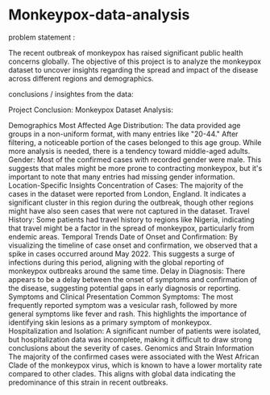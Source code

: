 # Monkeypox-data-analysis
problem statement :

The recent outbreak of monkeypox has raised significant public health concerns globally. The objective of this project is to analyze the monkeypox dataset to uncover insights regarding the spread and impact of the disease across different regions and demographics.

conclusions / insightes from the data:

Project Conclusion: Monkeypox Dataset Analysis:

Demographics Most Affected Age Distribution: The data provided age groups in a non-uniform format, with many entries like "20-44." After filtering, a noticeable portion of the cases belonged to this age group. While more analysis is needed, there is a tendency toward middle-aged adults. Gender: Most of the confirmed cases with recorded gender were male. This suggests that males might be more prone to contracting monkeypox, but it's important to note that many entries had missing gender information.
Location-Specific Insights Concentration of Cases: The majority of the cases in the dataset were reported from London, England. It indicates a significant cluster in this region during the outbreak, though other regions might have also seen cases that were not captured in the dataset. Travel History: Some patients had travel history to regions like Nigeria, indicating that travel might be a factor in the spread of monkeypox, particularly from endemic areas.
Temporal Trends Date of Onset and Confirmation: By visualizing the timeline of case onset and confirmation, we observed that a spike in cases occurred around May 2022. This suggests a surge of infections during this period, aligning with the global reporting of monkeypox outbreaks around the same time. Delay in Diagnosis: There appears to be a delay between the onset of symptoms and confirmation of the disease, suggesting potential gaps in early diagnosis or reporting.
Symptoms and Clinical Presentation Common Symptoms: The most frequently reported symptom was a vesicular rash, followed by more general symptoms like fever and rash. This highlights the importance of identifying skin lesions as a primary symptom of monkeypox. Hospitalization and Isolation: A significant number of patients were isolated, but hospitalization data was incomplete, making it difficult to draw strong conclusions about the severity of cases.
Genomics and Strain Information The majority of the confirmed cases were associated with the West African Clade of the monkeypox virus, which is known to have a lower mortality rate compared to other clades. This aligns with global data indicating the predominance of this strain in recent outbreaks.
